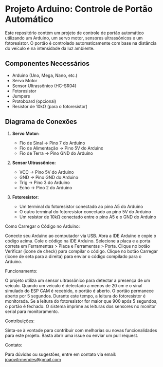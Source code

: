 # Projeto Arduino: Controle de Portão Automático

Este repositório contém um projeto de controle de portão automático utilizando um Arduino, um servo motor, sensores ultrassônicos e um fotoresistor. O portão é controlado automaticamente com base na distância do veículo e na intensidade da luz ambiente.

## Componentes Necessários

- Arduino (Uno, Mega, Nano, etc.)
- Servo Motor
- Sensor Ultrassônico (HC-SR04)
- Fotoresistor
- Jumpers
- Protoboard (opcional)
- Resistor de 10kΩ (para o fotoresistor)

## Diagrama de Conexões

1. **Servo Motor:**
   - Fio de Sinal  -> Pino 7 do Arduino
   - Fio de Alimentação  -> Pino 5V do Arduino
   - Fio de Terra  -> Pino GND do Arduino

2. **Sensor Ultrassônico:**
   - VCC -> Pino 5V do Arduino
   - GND -> Pino GND do Arduino
   - Trig -> Pino 3 do Arduino
   - Echo -> Pino 2 do Arduino

3. **Fotoresistor:**
   - Um terminal do fotoresistor conectado ao pino A5 do Arduino
   - O outro terminal do fotoresistor conectado ao pino 5V do Arduino
   - Um resistor de 10kΩ conectado entre o pino A5 e o GND do Arduino

Como Carregar o Código no Arduino:

Conecte seu Arduino ao computador via USB.
Abra a IDE Arduino e copie o código acima.
Cole o código na IDE Arduino.
Selecione a placa e a porta correta em Ferramentas > Placa e Ferramentas > Porta.
Clique no botão Verificar (ícone de check) para compilar o código.
Clique no botão Carregar (ícone de seta para a direita) para enviar o código compilado para o Arduino.

Funcionamento:

O projeto utiliza um sensor ultrassônico para detectar a presença de um veículo.
Quando um veículo é detectado a menos de 20 cm e o sinal simulado do ESP CAM é recebido, o portão é aberto.
O portão permanece aberto por 5 segundos. Durante este tempo, a leitura do fotoresistor é monitorada.
Se a leitura do fotoresistor for maior que 900 após 5 segundos, o portão é fechado.
O sistema imprime as leituras dos sensores no monitor serial para monitoramento.

Contribuições:

Sinta-se à vontade para contribuir com melhorias ou novas funcionalidades para este projeto. Basta abrir uma issue ou enviar um pull request.

Contato:

Para dúvidas ou sugestões, entre em contato via email: joaovitrmendes@gmail.com

